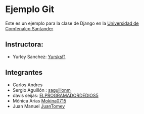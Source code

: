 # Ejemplo Git
Este es un ejemplo para la clase de Django en la [Universidad de Comfenalco Santander](https://www.unc.edu.co/curso-de-fundamentos-de-django/)

## Instructora: 
- Yurley Sanchez: [Yursksf1](https://github.com/Yursksf1)

## Integrantes 
- Carlos Andres
- Sergio Aguillón : [saguillonm](https://github.com/saguillonm)
- davis seijas: [ELPROGRAMADORDEDIOS5](https:/github.com/ELPROGRAMADORDEDIOS5)
- Mónica Arias [Mokina0715](https://github.com/Mokina0715)
- Juan Manuel [JuanTomey](https://github.com/JuanTomey)
